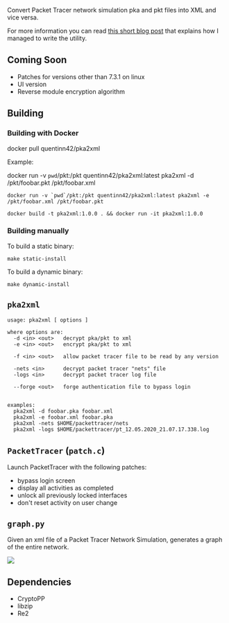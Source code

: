 Convert Packet Tracer network simulation pka and pkt files into XML and vice versa.

For more information you can read [this short blog post](https://mircodezorzi.github.io/doc/reversing-packet-tracer/) that explains how I managed to write the utility.

## Coming Soon
- Patches for versions other than 7.3.1 on linux
- UI version
- Reverse module encryption algorithm

## Building
### Building with Docker


docker pull quentinn42/pka2xml

Example:

docker run -v `pwd`/pkt:/pkt quentinn42/pka2xml:latest pka2xml -d /pkt/foobar.pkt /pkt/foobar.xml

```
docker run -v `pwd`/pkt:/pkt quentinn42/pka2xml:latest pka2xml -e /pkt/foobar.xml /pkt/foobar.pkt
```


```
docker build -t pka2xml:1.0.0 . && docker run -it pka2xml:1.0.0
```

### Building manually
To build a static binary:

```
make static-install
```

To build a dynamic binary:
```
make dynamic-install
```

## `pka2xml`
```
usage: pka2xml [ options ]

where options are:
  -d <in> <out>   decrypt pka/pkt to xml
  -e <in> <out>   encrypt pka/pkt to xml

  -f <in> <out>   allow packet tracer file to be read by any version

  -nets <in>      decrypt packet tracer "nets" file
  -logs <in>      decrypt packet tracer log file

  --forge <out>   forge authentication file to bypass login


examples:
  pka2xml -d foobar.pka foobar.xml
  pka2xml -e foobar.xml foobar.pka
  pka2xml -nets $HOME/packettracer/nets
  pka2xml -logs $HOME/packettracer/pt_12.05.2020_21.07.17.338.log
```

## `PacketTracer` (`patch.c`)
Launch PacketTracer with the following patches:
- bypass login screen
- display all activities as completed
- unlock all previously locked interfaces
- don't reset activity on user change

## `graph.py`
Given an xml file of a Packet Tracer Network Simulation, generates a graph of the entire network.

![](https://raw.githubusercontent.com/mircodezorzi/pka2xml/master/examples/network.png)

## Dependencies
- CryptoPP
- libzip
- Re2
